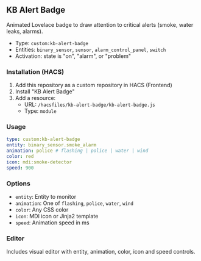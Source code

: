 ## KB Alert Badge

Animated Lovelace badge to draw attention to critical alerts (smoke, water leaks, alarms).

- Type: `custom:kb-alert-badge`
- Entities: `binary_sensor`, `sensor`, `alarm_control_panel`, `switch`
- Activation: state is "on", "alarm", or "problem"

### Installation (HACS)
1. Add this repository as a custom repository in HACS (Frontend)
2. Install "KB Alert Badge"
3. Add a resource:
   - URL: `/hacsfiles/kb-alert-badge/kb-alert-badge.js`
   - Type: `module`

### Usage
```yaml
type: custom:kb-alert-badge
entity: binary_sensor.smoke_alarm
animation: police # flashing | police | water | wind
color: red
icon: mdi:smoke-detector
speed: 900
```

### Options
- `entity`: Entity to monitor
- `animation`: One of `flashing`, `police`, `water`, `wind`
- `color`: Any CSS color
- `icon`: MDI icon or Jinja2 template
- `speed`: Animation speed in ms

### Editor
Includes visual editor with entity, animation, color, icon and speed controls.


